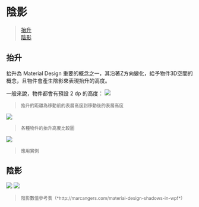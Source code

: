 # 陰影

> [抬升](#抬升)  
> [陰影](#陰影)

## 抬升
抬升為 Material Design 重要的概念之一，其沿著Z方向變化，給予物件3D空間的概念，且物件會產生陰影來表現抬升的高度。

一般來說，物件都會有預設 2 dp 的高度：
![](http://material-design.storage.googleapis.com/publish/material_v_4/material_ext_publish/0B6Okdz75tqQsTVdGcm1LX0dVeGM/whatismaterial_3d_elevation1.png)
> <p style="font-size: 12px">抬升的距離為移動前的表層高度到移動後的表層高度</p>

![](http://material-design.storage.googleapis.com/publish/material_v_4/material_ext_publish/0Bzhp5Z4wHba3VG9SaVpNbkpHb2s/whatismaterial_3d_elevation2.png)
> <p style="font-size: 12px">各種物件的抬升高度比較圖</p>

![](http://material-design.storage.googleapis.com/publish/material_v_4/material_ext_publish/0B8v7jImPsDi-cUtqZzE0REdJdnc/whatismaterial_3d_elevation3.png)
> <p style="font-size: 12px">應用實例</p>

## 陰影
![](http://material-design.storage.googleapis.com/images/layout-principles-dimensionality-shadows-01_large_mdpi.png)
![](http://material-design.storage.googleapis.com/images/layout-principles-dimensionality-shadows-08_large_mdpi.png)
> <p style="font-size: 12px">陰影數值參考表（*http://marcangers.com/material-design-shadows-in-wpf*）
